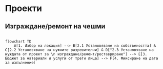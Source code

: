 # Проекти

## Изграждане/ремонт на чешми

```mermaid

flowchart TD
    A[1. Избор на локация] --> B[2.1 Установяване на собствеността] & C[2.2 Установяване на нужните разрешителни] & D["2.3 Установяване на нуждата от проект за \n изграждане/ремонт/реставриране"] --> E[3. Бюджет за материали и услуги от трети лица] --> F[4. Фиксиране на дата за изпълнение]

```